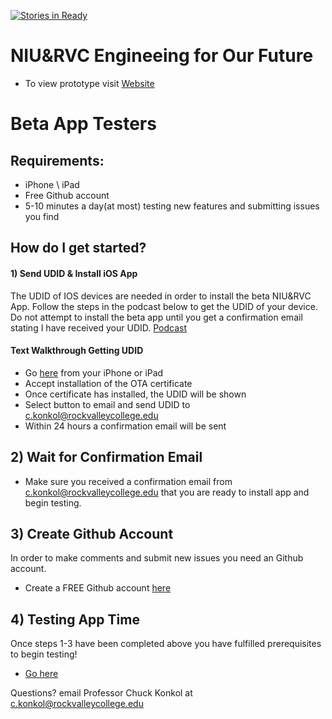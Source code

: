 [![Stories in Ready](https://badge.waffle.io/rvcapps/niurvc.png?label=active&title=Active)](https://waffle.io/rvcapps/niurvc?utm_source=badge)

# NIU&RVC Engineeing for Our Future

- To view prototype visit [Website](http://www.rvchourofcode.com/niurvc.html)

# Beta App Testers

## Requirements: 
- iPhone \ iPad
- Free Github account
- 5-10 minutes a day(at most) testing new features and submitting issues you find

## How do I get started?

#### 1) Send UDID & Install iOS App
The UDID of IOS devices are needed in order to install the beta NIU&RVC App. Follow the steps in the podcast below to get the UDID of your device. Do not attempt to install the beta app until you get a confirmation email stating I have received your UDID. [Podcast](https://youtu.be/yOYIJ7sa_Gk)

#### Text Walkthrough Getting UDID
   - Go [here](https://www.getudid.io) from your iPhone or iPad
   - Accept installation of the OTA certificate
   - Once certificate has installed, the UDID will be shown
   - Select button to email and send UDID to c.konkol@rockvalleycollege.edu
   - Within 24 hours a confirmation email will be sent
   
## 2) Wait for Confirmation Email 
   - Make sure you received a confirmation email from c.konkol@rockvalleycollege.edu that you are ready to install app and begin testing.
   
## 3) Create Github Account 
In order to make comments and submit new issues you need an Github account.
- Create a FREE Github account [here](https://github.com/join)

## 4) Testing App Time
Once steps 1-3 have been completed above you have fulfilled prerequisites to begin testing!
- [Go here](https://konkolapps.github.io)

Questions? email Professor Chuck Konkol at c.konkol@rockvalleycollege.edu
